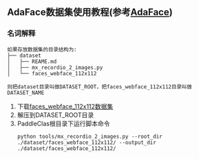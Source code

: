 ## AdaFace数据集使用教程(参考[AdaFace](https://github.com/mk-minchul/AdaFace/blob/master/README_TRAIN.md))
### 名词解释
```text
如果存放数据集的目录结构为:
├── dataset
│   ├── REAME.md
│   ├── mx_recordio_2_images.py
│   └── faces_webface_112x112

则把dataset目录叫做DATASET_ROOT，把faces_webface_112x112目录叫做DATASET_NAME
```

1. 下载[faces_webface_112x112数据集](https://github.com/deepinsight/insightface/tree/master/recognition/_datasets_)
2. 解压到DATASET_ROOT目录
3. PaddleClas根目录下运行脚本命令
    ```
   python tools/mx_recordio_2_images.py --root_dir ./dataset/faces_webface_112x112/ --output_dir ./dataset/faces_webface_112x112/
   ```